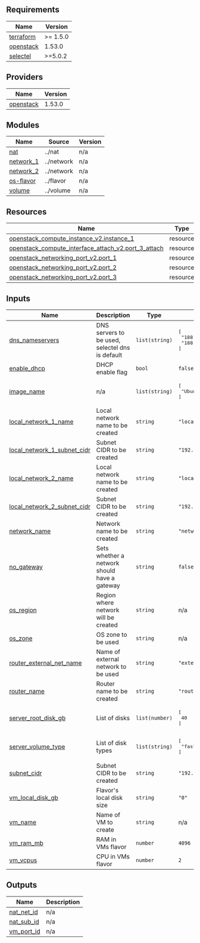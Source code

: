 ## Requirements

| Name | Version |
|------|---------|
| <a name="requirement_terraform"></a> [terraform](#requirement\_terraform) | >= 1.5.0 |
| <a name="requirement_openstack"></a> [openstack](#requirement\_openstack) | 1.53.0 |
| <a name="requirement_selectel"></a> [selectel](#requirement\_selectel) | >=5.0.2 |

## Providers

| Name | Version |
|------|---------|
| <a name="provider_openstack"></a> [openstack](#provider\_openstack) | 1.53.0 |

## Modules

| Name | Source | Version |
|------|--------|---------|
| <a name="module_nat"></a> [nat](#module\_nat) | ../nat | n/a |
| <a name="module_network_1"></a> [network\_1](#module\_network\_1) | ../network | n/a |
| <a name="module_network_2"></a> [network\_2](#module\_network\_2) | ../network | n/a |
| <a name="module_os-flavor"></a> [os-flavor](#module\_os-flavor) | ../flavor | n/a |
| <a name="module_volume"></a> [volume](#module\_volume) | ../volume | n/a |

## Resources

| Name | Type |
|------|------|
| [openstack_compute_instance_v2.instance_1](https://registry.terraform.io/providers/terraform-provider-openstack/openstack/1.53.0/docs/resources/compute_instance_v2) | resource |
| [openstack_compute_interface_attach_v2.port_3_attach](https://registry.terraform.io/providers/terraform-provider-openstack/openstack/1.53.0/docs/resources/compute_interface_attach_v2) | resource |
| [openstack_networking_port_v2.port_1](https://registry.terraform.io/providers/terraform-provider-openstack/openstack/1.53.0/docs/resources/networking_port_v2) | resource |
| [openstack_networking_port_v2.port_2](https://registry.terraform.io/providers/terraform-provider-openstack/openstack/1.53.0/docs/resources/networking_port_v2) | resource |
| [openstack_networking_port_v2.port_3](https://registry.terraform.io/providers/terraform-provider-openstack/openstack/1.53.0/docs/resources/networking_port_v2) | resource |

## Inputs

| Name | Description | Type | Default | Required |
|------|-------------|------|---------|:--------:|
| <a name="input_dns_nameservers"></a> [dns\_nameservers](#input\_dns\_nameservers) | DNS servers to be used, selectel dns is default | `list(string)` | <pre>[<br>  "188.93.16.19",<br>  "188.93.17.19"<br>]</pre> | no |
| <a name="input_enable_dhcp"></a> [enable\_dhcp](#input\_enable\_dhcp) | DHCP enable flag | `bool` | `false` | no |
| <a name="input_image_name"></a> [image\_name](#input\_image\_name) | n/a | `list(string)` | <pre>[<br>  "Ubuntu 20.04 LTS 64-bit"<br>]</pre> | no |
| <a name="input_local_network_1_name"></a> [local\_network\_1\_name](#input\_local\_network\_1\_name) | Local network name to be created | `string` | `"local_network_1"` | no |
| <a name="input_local_network_1_subnet_cidr"></a> [local\_network\_1\_subnet\_cidr](#input\_local\_network\_1\_subnet\_cidr) | Subnet CIDR to be created | `string` | `"192.168.1.0/24"` | no |
| <a name="input_local_network_2_name"></a> [local\_network\_2\_name](#input\_local\_network\_2\_name) | Local network name to be created | `string` | `"local_network_2"` | no |
| <a name="input_local_network_2_subnet_cidr"></a> [local\_network\_2\_subnet\_cidr](#input\_local\_network\_2\_subnet\_cidr) | Subnet CIDR to be created | `string` | `"192.168.2.0/24"` | no |
| <a name="input_network_name"></a> [network\_name](#input\_network\_name) | Network name to be created | `string` | `"network_1"` | no |
| <a name="input_no_gateway"></a> [no\_gateway](#input\_no\_gateway) | Sets whether a network should have a gateway | `string` | `false` | no |
| <a name="input_os_region"></a> [os\_region](#input\_os\_region) | Region where network will be created | `string` | n/a | yes |
| <a name="input_os_zone"></a> [os\_zone](#input\_os\_zone) | OS zone to be used | `string` | n/a | yes |
| <a name="input_router_external_net_name"></a> [router\_external\_net\_name](#input\_router\_external\_net\_name) | Name of external network to be used | `string` | `"external-network"` | no |
| <a name="input_router_name"></a> [router\_name](#input\_router\_name) | Router name to be created | `string` | `"router_1"` | no |
| <a name="input_server_root_disk_gb"></a> [server\_root\_disk\_gb](#input\_server\_root\_disk\_gb) | List of disks | `list(number)` | <pre>[<br>  40<br>]</pre> | no |
| <a name="input_server_volume_type"></a> [server\_volume\_type](#input\_server\_volume\_type) | List of disk types | `list(string)` | <pre>[<br>  "fast"<br>]</pre> | no |
| <a name="input_subnet_cidr"></a> [subnet\_cidr](#input\_subnet\_cidr) | Subnet CIDR to be created | `string` | `"192.168.0.0/24"` | no |
| <a name="input_vm_local_disk_gb"></a> [vm\_local\_disk\_gb](#input\_vm\_local\_disk\_gb) | Flavor's local disk size | `string` | `"0"` | no |
| <a name="input_vm_name"></a> [vm\_name](#input\_vm\_name) | Name of VM to create | `string` | n/a | yes |
| <a name="input_vm_ram_mb"></a> [vm\_ram\_mb](#input\_vm\_ram\_mb) | RAM in VMs flavor | `number` | `4096` | no |
| <a name="input_vm_vcpus"></a> [vm\_vcpus](#input\_vm\_vcpus) | CPU in VMs flavor | `number` | `2` | no |

## Outputs

| Name | Description |
|------|-------------|
| <a name="output_nat_net_id"></a> [nat\_net\_id](#output\_nat\_net\_id) | n/a |
| <a name="output_nat_sub_id"></a> [nat\_sub\_id](#output\_nat\_sub\_id) | n/a |
| <a name="output_vm_port_id"></a> [vm\_port\_id](#output\_vm\_port\_id) | n/a |
